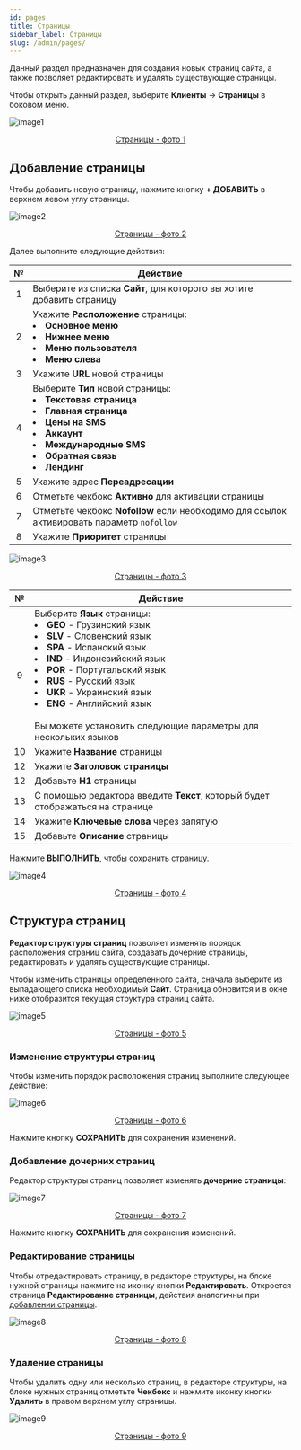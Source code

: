 ```yaml
---
id: pages
title: Страницы
sidebar_label: Страницы
slug: /admin/pages/
---
```


Данный раздел предназначен для создания новых страниц сайта, а также позволяет редактировать и удалять существующие страницы.

Чтобы открыть данный раздел, выберите **Клиенты** → **Страницы** в боковом меню.

![image1](/img/ru/admin_pages/image1.png "Страницы") <center><u>Страницы - фото 1</u></center>

## Добавление страницы

Чтобы добавить новую страницу, нажмите кнопку **+ ДОБАВИТЬ** в верхнем левом углу страницы.

![image2](/img/ru/admin_pages/image2.png "Страницы") <center><u>Страницы - фото 2</u></center>

Далее выполните следующие действия:

|  №  | Действие |
| :-: | -------- |
| 1 | Выберите из списка **Сайт**, для которого вы хотите добавить страницу |
| 2 | Укажите **Расположение** страницы: <li>**Основное меню**</li><li>**Нижнее меню**</li><li>**Меню пользователя**</li><li>**Меню слева**</li> |
| 3 | Укажите **URL** новой страницы |
| 4 | Выберите **Тип** новой страницы: <li>**Текстовая страница**</li><li>**Главная страница**</li><li>**Цены на SMS**</li><li>**Аккаунт**</li><li>**Международные SMS**</li><li>**Обратная связь**</li><li>**Лендинг**</li> |
| 5 | Укажите адрес **Переадресации** |
| 6 | Отметьте чекбокс **Активно** для активации страницы |
| 7 | Отметьте чекбокс **Nofollow** если необходимо для ссылок активировать параметр `nofollow` |
| 8 | Укажите **Приоритет** страницы |

![image3](/img/ru/admin_pages/image3.png "Страницы") <center><u>Страницы - фото 3</u></center>

|  №  | Действие |
| :-: | -------- |
| 9 | Выберите **Язык** страницы: <li>**GEO** - Грузинский язык</li><li>**SLV** - Словенский язык</li><li>**SPA** - Испанский язык</li><li>**IND** - Индонезийский язык</li><li>**POR** - Португальский язык</li><li>**RUS** - Русский язык</li><li>**UKR** - Украинский язык</li><li>**ENG** - Английский язык</li> <br/> Вы можете установить следующие параметры для нескольких языков |
| 10 | Укажите **Название** страницы |
| 12 | Укажите **Заголовок страницы** |
| 12 | Добавьте **H1** страницы |
| 13 | С помощью редактора введите **Текст**, который будет отображаться на странице |
| 14 | Укажите **Ключевые слова** через запятую |
| 15 | Добавьте **Описание** страницы |

Нажмите **ВЫПОЛНИТЬ**, чтобы сохранить страницу.

![image4](/img/ru/admin_pages/image4.png "Страницы") <center><u>Страницы - фото 4</u></center>

## Структура страниц

**Редактор структуры страниц** позволяет изменять порядок расположения страниц сайта, создавать дочерние страницы, редактировать и удалять существующие страницы.

Чтобы изменить страницы определенного сайта, сначала выберите из выпадающего списка необходимый **Сайт**. Страница обновится и в окне ниже отобразится текущая структура страниц сайта.

![image5](/img/ru/admin_pages/image5.png "Страницы") <center><u>Страницы - фото 5</u></center>

### Изменение структуры страниц

Чтобы изменить порядок расположения страниц выполните следующее действие:

![image6](/img/ru/admin_pages/image6.gif "Страницы") <center><u>Страницы - фото 6</u></center>

Нажмите кнопку **СОХРАНИТЬ** для сохранения изменений.

### Добавление дочерних страниц

Редактор структуры страниц позволяет изменять **дочерние страницы**:

![image7](/img/ru/admin_pages/image7.gif "Страницы") <center><u>Страницы - фото 7</u></center>

Нажмите кнопку **СОХРАНИТЬ** для сохранения изменений.

### Редактирование страницы

Чтобы отредактировать страницу, в редакторе структуры, на блоке нужной страницы нажмите на иконку кнопки **Редактировать**. Откроется страница **Редактирование страницы**, действия аналогичны при [добавлении страницы](#добавление-страницы).

![image8](/img/ru/admin_pages/image8.png "Страницы") <center><u>Страницы - фото 8</u></center>

### Удаление страницы

Чтобы удалить одну или несколько страниц, в редакторе структуры, на блоке нужных страниц отметьте **Чекбокс** и нажмите иконку кнопки **Удалить** в правом верхнем углу страницы.

![image9](/img/ru/admin_pages/image9.png "Страницы") <center><u>Страницы - фото 9</u></center>
